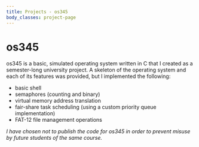 ```yaml
---
title: Projects - os345
body_classes: project-page
---
```


# os345

os345 is a basic, simulated operating system written in C that I created as a semester-long university project. A skeleton of the operating system and each of its features was provided, but I implemented the following:

- basic shell
- semaphores (counting and binary)
- virtual memory address translation
- fair-share task scheduling (using a custom priority queue implementation)
- FAT-12 file management operations

*I have chosen not to publish the code for os345 in order to prevent misuse by future students of the same course.*
